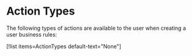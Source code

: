 # Action Types

The following types of actions are available to the user when creating a user business rules:

[!list items=ActionTypes default-text="None"]
